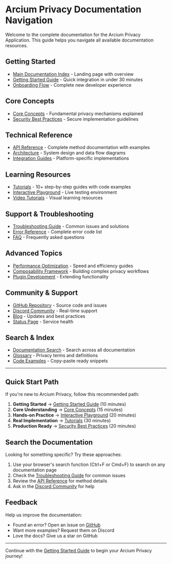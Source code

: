 # Arcium Privacy Documentation Navigation

Welcome to the complete documentation for the Arcium Privacy Application. This guide helps you navigate all available documentation resources.

## Getting Started
- [Main Documentation Index](./index.md) - Landing page with overview
- [Getting Started Guide](./getting-started.md) - Quick integration in under 30 minutes
- [Onboarding Flow](./onboarding.md) - Complete new developer experience

## Core Concepts
- [Core Concepts](./core-concepts.md) - Fundamental privacy mechanisms explained
- [Security Best Practices](./security-best-practices.md) - Secure implementation guidelines

## Technical Reference
- [API Reference](./api-reference.md) - Complete method documentation with examples
- [Architecture](./architecture.md) - System design and data flow diagrams
- [Integration Guides](./integration-guides.md) - Platform-specific implementations

## Learning Resources
- [Tutorials](./tutorials.md) - 10+ step-by-step guides with code examples
- [Interactive Playground](./playground.md) - Live testing environment
- [Video Tutorials](./video-tutorials.md) - Visual learning resources

## Support & Troubleshooting
- [Troubleshooting Guide](./troubleshooting.md) - Common issues and solutions
- [Error Reference](./troubleshooting.md#common-error-codes) - Complete error code list
- [FAQ](./faq.md) - Frequently asked questions

## Advanced Topics
- [Performance Optimization](./performance.md) - Speed and efficiency guides
- [Composability Framework](./composability.md) - Building complex privacy workflows
- [Plugin Development](./plugins.md) - Extending functionality

## Community & Support
- [GitHub Repository](https://github.com/arcium/privacy) - Source code and issues
- [Discord Community](https://discord.gg/arcium) - Real-time support
- [Blog](https://arcium-privacy.com/blog) - Updates and best practices
- [Status Page](https://status.arcium-privacy.com) - Service health

## Search & Index
- [Documentation Search](./search-index.md) - Search across all documentation
- [Glossary](./glossary.md) - Privacy terms and definitions
- [Code Examples](./code-examples.md) - Copy-paste ready snippets

---

## Quick Start Path

If you're new to Arcium Privacy, follow this recommended path:

1. **Getting Started** → [Getting Started Guide](./getting-started.md) (10 minutes)
2. **Core Understanding** → [Core Concepts](./core-concepts.md) (15 minutes) 
3. **Hands-on Practice** → [Interactive Playground](./playground.md) (20 minutes)
4. **Real Implementation** → [Tutorials](./tutorials.md) (30 minutes)
5. **Production Ready** → [Security Best Practices](./security-best-practices.md) (20 minutes)

## Search the Documentation

Looking for something specific? Try these approaches:

1. Use your browser's search function (Ctrl+F or Cmd+F) to search on any documentation page
2. Check the [Troubleshooting Guide](./troubleshooting.md) for common issues
3. Review the [API Reference](./api-reference.md) for method details
4. Ask in the [Discord Community](https://discord.gg/arcium) for help

## Feedback

Help us improve the documentation:
- Found an error? Open an issue on [GitHub](https://github.com/arcium/privacy/issues)
- Want more examples? Request them on Discord
- Love the docs? Give us a star on GitHub

---

Continue with the [Getting Started Guide](./getting-started.md) to begin your Arcium Privacy journey!